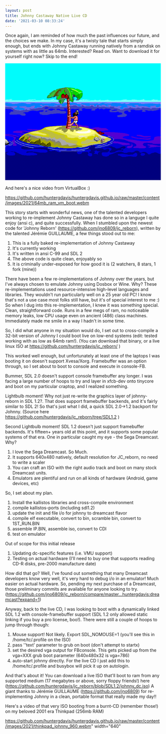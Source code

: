 ```yaml
---
layout: post
title: Johnny Castaway Native Live CD 
date: '2021-03-10 08:33:24'
---
```

Once again, I am reminded of how much the past influences our future, and the choices we make.  In my case, it's a twisty tale that starts simply enough, but ends with Johnny Castaway running natively from a ramdisk on systems with as little as 64mb.  Interested?  Read on.  Want to download it for yourself right now?  Skip to the end!

<img src="https://github.com/huntergdavis/huntergdavis.github.io/raw/master/content/images/2021/vbox_johnny.png" width="640">

And here's a nice video from VirtualBox :) 

https://github.com/huntergdavis/huntergdavis.github.io/raw/master/content/images/2021/64mb_ram_vm_boot.webm


This story starts with wonderful news, one of the talented developers working to re-implement Johnny Castaway has done so in a languge I quite enjoy (ansi c), and quite successfully.  When I stumbled upon the newest code for 'Johnny Reborn' (https://github.com/jno6809/jc_reborn), written by the talented Jérémie GUILLAUME, a few things stood out to me:

1. This is a fully baked re-implementation of Johnny Castaway
2. It's currently working 
3. It's written in ansi C-99 and SDL 2
4. The above code is quite clean, enjoyably so
5. It is criminally under-exposed for how good it is (2 watchers, 8 stars, 1 fork (mine))

There have been a few re-implementations of Johnny over the years, but I've always chosen to emulate Johnny using Dosbox or Wine.  Why?  These re-implementations used resource-intensive high-level languages and libraries.  They wouldn't run particularly well on a 25 year old PC!  I know that's not a use case most folks still have, but it's of special interest to me :) So when I dug into this re-implementation, I knew it was something special.  Clean, straightforward code.  Runs in a few megs of ram, no noticeable memory leaks, low CPU usage even on ancient (486) class machines.  Immediately made me smile in a way I hadn't in some time.  

So, I did what anyone in my situation would do, I set out to cross-compile a 32-bit version of Johnny I could boot live on low-end systems (edit: tested working with as low as 64mb ram!).  (You can download that binary, or a live linux ISO at https://github.com/huntergdavis/jc_reborn/ )

This worked well enough, but unfortunately at least one of the laptops I was booting it on doesn't support Xvesa/Xorg.  Framebuffer was an option through, so I set about to boot to console and execute in console-FB.

Bummer, SDL 2.0 doesn't support console framebuffer any longer.  I was facing a large number of hoops to try and layer in xfcb-dev onto tinycore and boot on my particular craptop, and I realized something. 

Lightbulb moment!  Why not just re-write the graphics layer of johnny-reborn in SDL 1.2?.  That does support framebuffer backends, and it's fairly similar to SDL 2!  So that's just what I did, a quick SDL 2.0->1.2 backport for Johnny.  (Source here https://github.com/huntergdavis/jc_reborn/tree/SDL1.2 )

Second Lightbulb moment!  SDL 1.2 doesn't just support framebuffer backends.  It's fifteen+ years old at this point, and it supports some popular systems of that era.  One in particular caught my eye - the Sega Dreamcast.  Why?

1. I love the Sega Dreamcast.  So Much.
2. It supports 640x480 natively, default resolution for JC_reborn, no need to write a scaler
3. You can craft an ISO with the right audio track and boot on many stock Dreamcast units. 
4. Emulators are plentiful and run on all kinds of hardware (Android, game devices, etc)
 

So, I set about my plan. 

1.  Install the kallistos libraries and cross-compile environment
2.  compile kallistos-ports (including sdl1.2)
3.  update the init and file i/o for johnny to dreamcast flavor 
4.  compile elf executable, convert to bin, scramble bin, convert to 1ST_RUN.BIN
5.  assemble IP.BIN, assemble iso, convert to CDI
6.  test on emulator

Out of scope for this initial release
1. Updating dc-specific features (i.e. VMU support)
2. Testing on actual hardware (I'll need to buy one that supports reading CD-R disks, pre-2000 manufacture date)

How did that go?  Well, I've found out something that many Dreamcast developers know very well, it's very hard to debug i/o in an emulator!  Much easier on actual hardware.  So, pending my next purchase of a Dreamcast, those preliminary commits are available for anyone looking to try. (https://github.com/jno6809/jc_reborn/compare/master...huntergdavis:dreamcast?expand=1)

Anyway, back to the live CD, I was looking to boot with a dynamically linked SDL 1.2 with console-framebuffer support (SDL 1.2 only allowed static linking if you buy a pro license, boo!).  There were still a couple of hoops to jump through though:

1.  Mouse support!  Not likely.  Export SDL_NOMOUSE=1 (you'll see this in /home/tc/.profile on the ISO)
2.  pass ''text' parameter to grub on boot (don't attempt to startx)
3.  set the desired vga output for FBconsole.  This gets picked up from the vga=XXX grub boot parameter (640x480x32 is vga=786)
4.  auto-start johnny directly.  For the live CD I just add this to /home/tc/.profile and busybox will pick it up on autologin.


And that's about it!  You can download a live ISO that'll boot to ram from any supported medium (17 megabytes or above, sorry floppy friends!) here (https://github.com/huntergdavis/jc_reborn/blob/SDL1.2/johnny_dc.iso)  A giant thanks to Jérémie GUILLAUME (https://github.com/jno6809) for re-implementing Johnny in a clean, portable format that really made my day!! 

Here's a video of that very ISO booting from a burnt-CD (remember those!) on my beloved 2001 era Thinkpad (256mb RAM)


https://github.com/huntergdavis/huntergdavis.github.io/raw/master/content/images/2021/thinkpad_johnny_960.webm" width="640"







 
